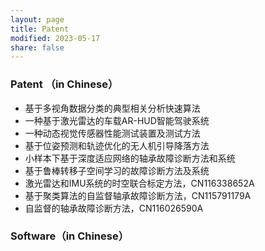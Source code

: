 ```yaml
---
layout: page
title: Patent
modified: 2023-05-17 
share: false
---
```


### Patent （in Chinese）
* 基于多视角数据分类的典型相关分析快速算法<br>
* 一种基于激光雷达的车载AR-HUD智能驾驶系统<br>
* 一种动态视觉传感器性能测试装置及测试方法<br>
* 基于位姿预测和轨迹优化的无人机引导降落方法<br>
* 小样本下基于深度适应网络的轴承故障诊断方法和系统<br>
* 基于鲁棒转移子空间学习的故障诊断方法及系统<br>
* 激光雷达和IMU系统的时空联合标定方法，CN116338652A<br>
* 基于聚类算法的自监督轴承故障诊断方法，CN115791179A<br>
* 自监督的轴承故障诊断方法，CN116026590A<br>
 
### Software（in Chinese）
